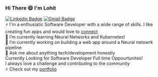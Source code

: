### Hi There 😄 I'm Lohit
[![Linkedin Badge](https://img.shields.io/badge/-lohit_aryan-blue?style=flat&logo=Linkedin&logoColor=white&link=https://www.linkedin.com/in/lohit-aryan/)](https://www.linkedin.com/in/lohit-aryan/)
[![Gmail Badge](https://img.shields.io/badge/-lohitaryan20-c14438?style=flat&logo=Gmail&logoColor=white&link=mailto:lohitaryan20@gmail.com)](mailto:lohitaryan20@gmail.com)
</br>
⚡ I'm a enthusiatic Software Developer with a wide range of skills. I like creating fun apps and would love to [connect](https://www.linkedin.com/in/lohit-aryan/)<br/>
🌱 I’m currently learning Neural Networks and Kubernetes! <br/>
🔭 I’m currently working on building a web app around a Neural netowrk pipeline<br/>
💬 Ask me about anything tech/development honestly<br/>
Currently Looking for Software Developer Full time Oppourtunites! <br/>
I always love a challenge and contributing to the community <br/>
⚡ Check out my [portfolio](https://lohitaryan.now.sh) 
<!--
**nodeicode/nodeicode** is a ✨ _special_ ✨ repository because its `README.md` (this file) appears on your GitHub profile.

Here are some ideas to get you started:

- 
- 🌱 I’m currently learning ...
- 👯 I’m looking to collaborate on ...
- 🤔 I’m looking for help with ...
- 💬 Ask me about ...
- 📫 How to reach me: ...
- 😄 Pronouns: ...
- ⚡ Fun fact: ...
-->

